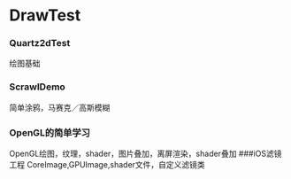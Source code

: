 # DrawTest
### Quartz2dTest
绘图基础
### ScrawlDemo
简单涂鸦，马赛克／高斯模糊
### OpenGL的简单学习
OpenGL绘图，纹理，shader，图片叠加，离屏渲染，shader叠加
###iOS滤镜工程
CoreImage,GPUImage,shader文件，自定义滤镜类
